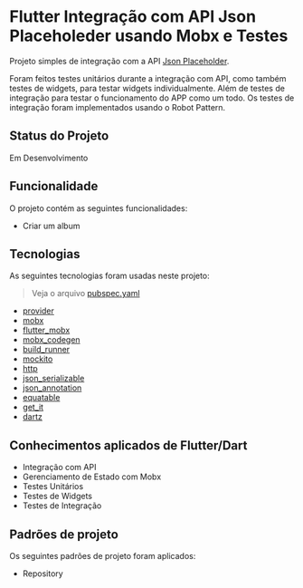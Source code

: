 # Flutter Integração com API Json Placeholeder usando Mobx e Testes
Projeto simples de integração com a API [Json Placeholder](https://jsonplaceholder.typicode.com/). 

Foram feitos testes unitários durante a integração com API, como também testes de widgets, para testar widgets individualmente. Além de testes de integração para testar o funcionamento do APP como um todo. Os testes de integração foram implementados usando o Robot Pattern.

## Status do Projeto
Em Desenvolvimento

## Funcionalidade

O projeto contém as seguintes funcionalidades:
- Criar um album

## Tecnologias
As seguintes tecnologias foram usadas neste projeto: 

> Veja o arquivo [pubspec.yaml](pubspec.yaml)

- [provider](https://pub.dev/packages/provider)
- [mobx](https://pub.dev/packages/mobx)
- [flutter_mobx](https://pub.dev/packages/flutter_mobx)
- [mobx_codegen](https://pub.dev/packages/mobx_codegen)
- [build_runner](https://pub.dev/packages/build_runner)
- [mockito](https://pub.dev/packages/mockito)
- [http](https://pub.dev/packages/http)
- [json_serializable](https://pub.dev/packages/json_serializable)
- [json_annotation](https://pub.dev/packages/json_annotation)
- [equatable](https://pub.dev/packages/equatable)
- [get_it](https://pub.dev/packages/get_it)
- [dartz](https://pub.dev/packages/dartz)


## Conhecimentos aplicados de Flutter/Dart
- Integração com API
- Gerenciamento de Estado com Mobx
- Testes Unitários
- Testes de Widgets
- Testes de Integração

## Padrões de projeto
Os seguintes padrões de projeto foram aplicados:
- Repository
